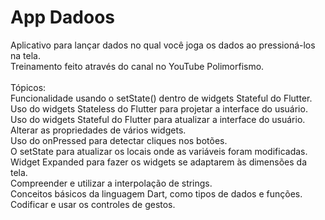 # App Dadoos 
Aplicativo para lançar dados no qual você joga os dados ao pressioná-los na tela.<br />
Treinamento feito através do canal no YouTube Polimorfismo.<br /> 
<br />
Tópicos:<br />
Funcionalidade usando o setState() dentro de widgets Stateful do Flutter.<br />
Uso do widgets Stateless do Flutter para projetar a interface do usuário.<br />
Uso do widgets Stateful do Flutter para atualizar a interface do usuário.<br />
Alterar as propriedades de vários widgets.<br />
Uso do onPressed para detectar cliques nos botões.<br />
O setState para atualizar os locais onde as variáveis foram modificadas.<br />
Widget Expanded para fazer os widgets se adaptarem às dimensões da tela.<br />
Compreender e utilizar a interpolação de strings.<br />
Conceitos básicos da linguagem Dart, como tipos de dados e funções.<br />
Codificar e usar os controles de gestos.<br />

 
